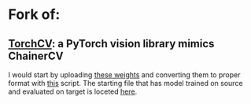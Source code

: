 # Fork of: 
## [TorchCV](https://github.com/kuangliu/torchcv): a PyTorch vision library mimics ChainerCV

I would start by uploading [these weights](https://github.com/pytorch/vision/blob/1fb0ccf71620d113cb72696b2eb8317b3e252cbb/torchvision/models/vgg.py#L15) and converting them to proper format with [this](https://github.com/VisionLearningGroup/visda-2018-public/blob/1ef76001b1c1763295926ffe5ae5765546080052/detection/pytorch-ssd-mmd-coral/examples/ssd/download_weights.py) script. The starting file that has model trained on source and evaluated on target is loceted [here](https://github.com/VisionLearningGroup/visda-2018-public/blob/1bd56019d21e5ec3b1b8f559d2a15b5bd2c7fc49/detection/pytorch-ssd-mmd-coral/train_visda_target17.py).
